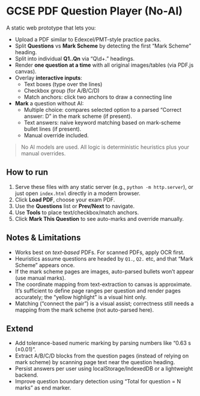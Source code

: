 # GCSE PDF Question Player (No‑AI)

A static web prototype that lets you:

- Upload a PDF similar to Edexcel/PMT-style practice packs.
- Split **Questions** vs **Mark Scheme** by detecting the first “Mark Scheme” heading.
- Split into individual **Q1..Qn** via “Q\d+.” headings.
- Render **one question at a time** with all original images/tables (via PDF.js canvas).
- Overlay **interactive inputs**:
  - Text boxes (type over the lines)
  - Checkbox group (for A/B/C/D)
  - Match anchors: click two anchors to draw a connecting line
- **Mark** a question without AI:
  - Multiple choice: compares selected option to a parsed “Correct answer: D” in the mark scheme (if present).
  - Text answers: naive keyword matching based on mark-scheme bullet lines (if present).
  - Manual override included.

> No AI models are used. All logic is deterministic heuristics plus your manual overrides.

## How to run

1. Serve these files with any static server (e.g., `python -m http.server`), or just open `index.html` directly in a modern browser.
2. Click **Load PDF**, choose your exam PDF.
3. Use the **Questions** list or **Prev/Next** to navigate.
4. Use **Tools** to place text/checkbox/match anchors.
5. Click **Mark This Question** to see auto-marks and override manually.

## Notes & Limitations

- Works best on *text-based* PDFs. For scanned PDFs, apply OCR first.
- Heuristics assume questions are headed by `Q1.`, `Q2.` etc, and that “Mark Scheme” appears once.
- If the mark scheme pages are images, auto-parsed bullets won’t appear (use manual marks).
- The coordinate mapping from text-extraction to canvas is approximate. It’s sufficient to define page ranges per question and render pages accurately; the “yellow highlight” is a visual hint only.
- Matching (“connect the pair”) is a visual assist; correctness still needs a mapping from the mark scheme (not auto-parsed here).

## Extend

- Add tolerance-based numeric marking by parsing numbers like “0.63 s (±0.01)”. 
- Extract A/B/C/D blocks from the question pages (instead of relying on mark scheme) by scanning page text near the question heading.
- Persist answers per user using localStorage/IndexedDB or a lightweight backend.
- Improve question boundary detection using “Total for question = N marks” as end marker.
